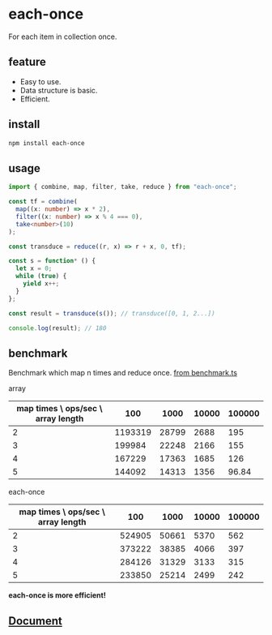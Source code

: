 # each-once 

For each item in collection once.

## feature

- Easy to use.
- Data structure is basic.
- Efficient.

## install

``` bash
npm install each-once
```

## usage

``` typescript
import { combine, map, filter, take, reduce } from "each-once";

const tf = combine(
  map((x: number) => x * 2),
  filter((x: number) => x % 4 === 0),
  take<number>(10)
);

const transduce = reduce((r, x) => r + x, 0, tf);

const s = function* () {
  let x = 0;
  while (true) {
    yield x++;
  }
};

const result = transduce(s()); // transduce([0, 1, 2...])

console.log(result); // 180

```

## benchmark

Benchmark which map n times and reduce once. [from benchmark.ts](https://github.com/Iplaylf2/each-once/blob/main/debug/benchmark.ts)

array

| map times \ ops/sec \  array length | 100     | 1000  | 10000 | 100000 |
| ----------------------------------- | ------- | ----- | ----- | ------ |
| 2                                   | 1193319 | 28799 | 2688  | 195    |
| 3                                   | 199984  | 22248 | 2166  | 155    |
| 4                                   | 167229  | 17363 | 1685  | 126    |
| 5                                   | 144092  | 14313 | 1356  | 96.84  |
  

each-once

| map times \ ops/sec \  array length | 100    | 1000  | 10000 | 100000 |
| ----------------------------------- | ------ | ----- | ----- | ------ |
| 2                                   | 524905 | 50661 | 5370  | 562    |
| 3                                   | 373222 | 38385 | 4066  | 397    |
| 4                                   | 284126 | 31329 | 3133  | 315    |
| 5                                   | 233850 | 25214 | 2499  | 242    |
  

**each-once is more efficient!**

## [Document](https://github.com/Iplaylf2/each-once/blob/main/doc/document.md)